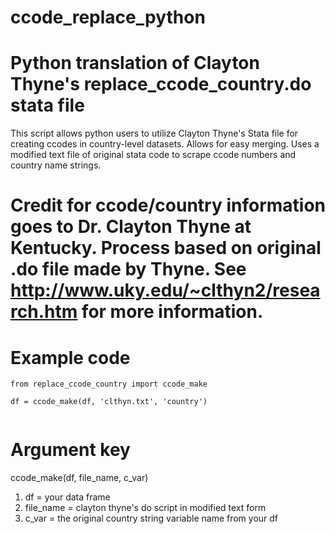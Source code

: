 # ccode_replace_python
# Python translation of Clayton Thyne's replace_ccode_country.do stata file


This script allows python users to utilize Clayton Thyne's Stata file for creating ccodes in country-level datasets. Allows for easy merging. Uses a modified text file of original stata code to scrape ccode numbers and country name strings. 


# Credit for ccode/country information goes to Dr. Clayton Thyne at Kentucky. Process based on original .do file made by Thyne. See http://www.uky.edu/~clthyn2/research.htm for more information.


# Example code

```
from replace_ccode_country import ccode_make

df = ccode_make(df, 'clthyn.txt', 'country')


```
# Argument key

ccode_make(df, file_name, c_var)

1. df = your data frame
2. file_name = clayton thyne's do script in modified text form
3. c_var = the original country string variable name from your df


